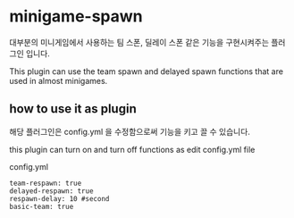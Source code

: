 # minigame-spawn

대부분의 미니게임에서 사용하는 팀 스폰, 딜레이 스폰 같은 기능을 구현시켜주는 플러그인 입니다.

This plugin can use the team spawn and delayed spawn functions that are used in almost minigames.

## how to use it as plugin

해당 플러그인은 config.yml 을 수정함으로써 기능을 키고 끌 수 있습니다.

this plugin can turn on and turn off functions as edit config.yml file

config.yml
```
team-respawn: true
delayed-respawn: true
respawn-delay: 10 #second
basic-team: true
```

<!--## how to use it as library

해당 플러그인은 라이브러리로 불러와서 기능을 추가하고 응용하는 것이 가능합니다.

This plugin can add functions

### add library
gradle
```
print("gradle")
```

meven
```
print("meven")
```

### get plugin

### example code()--!>
